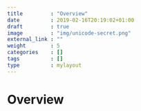 ```yaml
---
title         : "Overview"
date          : 2019-02-16T20:19:02+01:00
draft         : true
image         : "img/unicode-secret.png"
external_link : ""
weight        : 5
categories    : []
tags          : []
type          : mylayout
---
```


# Overview
